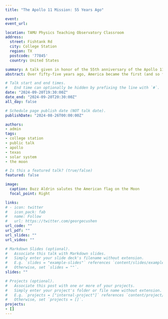 ```yaml
---
title: "The Apollo 11 Mission: 55 Years Ago"

event: 
event_url: 

location: TAMU Physics Teaching Observatory Classroom
address:
  street: Fishtank Rd
  city: College Station
  region: TX
  postcode: '77845'
  country: United States

summary: A talk given in honor of the 55th anniversary of the Apollo 11 moon landing. This talk has been significantly updated from previous talks on the subject. 
abstract: Over fifty-five years ago, America became the first (and so far, only) nation to put a man on the Moon. That momentous event is one for the ages and was watched by millions of people worldwide. What is less remembered are all the smaller steps required to get to the Moon. This talk will take you through that journey, starting from the founding of the National Air and Space Administration (NASA), through the succeeding Apollo missions, to the perilous voyage of our heroes Buzz Aldrin, Michael Collins, and Neil Armstrong, to and from the Moon. 

# Talk start and end times.
#   End time can optionally be hidden by prefixing the line with `#`.
date: "2024-09-20T19:30:00Z"
date_end: "2024-09-20T20:30:00Z"
all_day: false

# Schedule page publish date (NOT talk date).
publishDate: "2024-08-26T00:00:00Z"

authors: 
- admin
tags: 
- college station
- public talk
- apollo
- texas
- solar system
- the moon

# Is this a featured talk? (true/false)
featured: false

image:
  caption: Buzz Aldrin salutes the American flag on the Moon
  focal_point: Right

links:
# - icon: twitter
#   icon_pack: fab
#   name: Follow
#   url: https://twitter.com/georgecushen
url_code: ""
url_pdf: ""
url_slides: ""
url_video: ""

# Markdown Slides (optional).
#   Associate this talk with Markdown slides.
#   Simply enter your slide deck's filename without extension.
#   E.g. `slides = "example-slides"` references `content/slides/example-slides.md`.
#   Otherwise, set `slides = ""`.
slides: ""

# Projects (optional).
#   Associate this post with one or more of your projects.
#   Simply enter your project's folder or file name without extension.
#   E.g. `projects = ["internal-project"]` references `content/project/deep-learning/index.md`.
#   Otherwise, set `projects = []`.
projects:
- []
---
```


<!-- {{% callout note %}}
Click on the **Slides** button above to view the built-in slides feature.
{{% /callout %}}

Slides can be added in a few ways:

- **Create** slides using Wowchemy's [*Slides*](https://wowchemy.com/docs/managing-content/#create-slides) feature and link using `slides` parameter in the front matter of the talk file
- **Upload** an existing slide deck to `static/` and link using `url_slides` parameter in the front matter of the talk file
- **Embed** your slides (e.g. Google Slides) or presentation video on this page using [shortcodes](https://wowchemy.com/docs/writing-markdown-latex/).

Further event details, including [page elements](https://wowchemy.com/docs/writing-markdown-latex/) such as image galleries, can be added to the body of this page. -->
